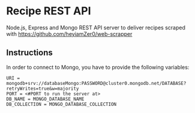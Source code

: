 # Recipe REST API
Node.js, Express and Mongo REST API server to deliver recipes scraped with https://github.com/heyiamZer0/web-scrapper

## Instructions
In order to connect to Mongo, you have to provide the following variables:

```
URI = mongodb+srv://databaseMongo:PASSWORD@cluster0.mongodb.net/DATABASE?retryWrites=true&w=majority
PORT = <#PORT to run the server at>
DB_NAME = MONGO_DATABASE_NAME
DB_COLLECTION = MONGO_DATABASE_COLLECTION
```
